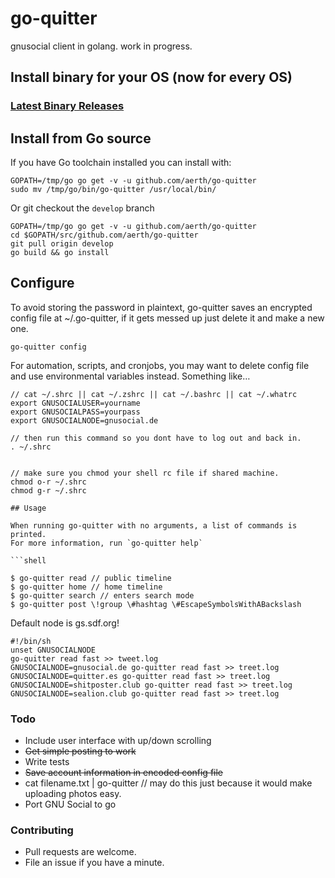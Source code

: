 # go-quitter
gnusocial client in golang. work in progress.

## Install binary for your OS (now for every OS)
### [Latest Binary Releases](https://github.com/aerth/go-quitter/releases/latest)


## Install from Go source

If you have Go toolchain installed you can install with:

```shell
GOPATH=/tmp/go go get -v -u github.com/aerth/go-quitter
sudo mv /tmp/go/bin/go-quitter /usr/local/bin/
```

Or git checkout the `develop` branch
```shell
GOPATH=/tmp/go go get -v -u github.com/aerth/go-quitter
cd $GOPATH/src/github.com/aerth/go-quitter
git pull origin develop
go build && go install
```


## Configure

To avoid storing the password in plaintext, go-quitter saves an encrypted config file at ~/.go-quitter, if it gets messed up just delete it and make a new one.

```
go-quitter config
```
For automation, scripts, and cronjobs, you may want to delete config file and use environmental variables instead. Something like…

```
// cat ~/.shrc || cat ~/.zshrc || cat ~/.bashrc || cat ~/.whatrc
export GNUSOCIALUSER=yourname
export GNUSOCIALPASS=yourpass
export GNUSOCIALNODE=gnusocial.de

// then run this command so you dont have to log out and back in.
. ~/.shrc


// make sure you chmod your shell rc file if shared machine.
chmod o-r ~/.shrc
chmod g-r ~/.shrc

## Usage

When running go-quitter with no arguments, a list of commands is printed.
For more information, run `go-quitter help`

```shell

$ go-quitter read // public timeline
$ go-quitter home // home timeline
$ go-quitter search // enters search mode
$ go-quitter post \!group \#hashtag \#EscapeSymbolsWithABackslash
```

Default node is gs.sdf.org!

```shell
#!/bin/sh                                                                       
unset GNUSOCIALNODE                                                             
go-quitter read fast >> tweet.log                                                   
GNUSOCIALNODE=gnusocial.de go-quitter read fast >> treet.log                         
GNUSOCIALNODE=quitter.es go-quitter read fast >> treet.log                           
GNUSOCIALNODE=shitposter.club go-quitter read fast >> treet.log                      
GNUSOCIALNODE=sealion.club go-quitter read fast >> treet.log   

```

### Todo

* Include user interface with up/down scrolling
* ~~Get simple posting to work~~
* Write tests
* ~~Save account information in encoded config file~~
* cat filename.txt | go-quitter // may do this just because it would make uploading photos easy.
* Port GNU Social to go



### Contributing

* Pull requests are welcome.
* File an issue if you have a minute.
